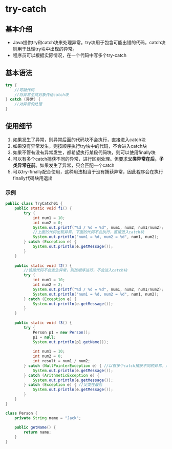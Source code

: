 # try-catch

## 基本介绍

-   Java提供try和catch块来处理异常。try块用于包含可能出错的代码，catch块则用于处理try块中出现的异常。
-   程序员可以根据实际情况，在一个代码中写多个try-catch

## 基本语法

```Java
try {
    //可疑代码
    //将异常生成对象传给catch块
} catch (异常) {
    //对异常的处理
}
```

## 使用细节

1.   如果发生了异常，则异常后面的代码块不会执行，直接进入catch块
2.   如果没有异常发生，则按顺序执行try块中的代码，不会进入catch块
3.   如果不管有没有异常发生，都希望执行某段代码块，则可以使用finally块
4.   可以有多个catch捕获不同的异常，进行区别处理。但要求**父类异常在后，子类异常在前**。如果发生了异常，只会匹配一个catch
5.   可以try-finally配合使用，这种用法相当于没有捕获异常，因此程序会在执行finally代码块用退出

### 示例

```Java
public class TryCatch01 {
    public static void f1() {
       	try {
            int num1 = 10;
            int num2 = 0;
            System.out.printf("%d / %d = %d", num1, num2, num1/num2); 
            //上面的代码出现异常，下面的代码不会执行，直接进入catch块
            System.out.println("num1 = %d, num2 = %d", num1, num2); 
        } catch (Exception e) {
            System.out.println(e.getMessage());
        }
    }
    
    public static void f2() {
        //该段代码不会发生异常，则按顺序进行，不会进入catch块
        try {
            int num1 = 10;
            int num2 = 2;
            System.out.printf("%d / %d = %d", num1, num2, num1/num2); 
            System.out.println("num1 = %d, num2 = %d", num1, num2); 
        } catch (Exception e) {
            System.out.println(e.getMessage());
        }
    }
    
    public static void f3() {
        try {
            Person p1 = new Person();
            p1 = null;
            System.out.println(p1.getName());
            
            int num1 = 10;
            int num2 = 0;
            int result = num1 / num2;
        } catch (NullPointerException e) { //以有多个catch捕获不同的异常，进行区别处理
            System.out.println(e.getMessage());
        } catch (ArithmeticException e) {
            System.out.println(e.getMessage());
        } catch (Exception e) { //父类在最后
            System.out.println(e.getMessage());
        }
    }
}

class Person {
    private String name = "Jack";
    
    public getName() {
        return name;
    }
}
```

